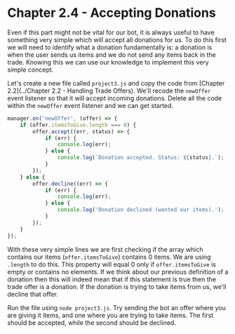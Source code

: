# Chapter 2.4 - Accepting Donations

Even if this part might not be vital for our bot, it is always useful to have
something very simple which will accept all donations for us. To do this first
we will need to identify what a donation fundamentally is: a donation is when
the user sends us items and we do not send any items back in the trade. Knowing
this we can use our knowledge to implement this very simple concept.

Let's create a new file called `project3.js` and copy the code from
[Chapter 2.2](../Chapter 2.2 - Handling Trade Offers). We'll recode the
`newOffer` event listener so that it will accept incoming donations. Delete all
the code within the `newOffer` event listener and we can get started.

```js
manager.on('newOffer', (offer) => {
	if (offer.itemsToGive.length === 0) {
		offer.accept((err, status) => {
			if (err) {
				console.log(err);
			} else {
				console.log(`Donation accepted. Status: ${status}.`);
			}
		});
	} else {
		offer.decline((err) => {
			if (err) {
				console.log(err);
			} else {
				console.log('Donation declined (wanted our items).');
			}
		});
	}
});
```

With these very simple lines we are first checking if the array which contains
our items (`offer.itemsToGive`) contains 0 items. We are using `.length` to do
this. This property will equal 0 only if `offer.itemsToGive` is empty or
contains no elements. If we think about our previous definition of a donation
then this will indeed mean that if this statement is true then the trade offer
is a donation. If the donation is trying to take items from us, we'll decline
that offer.

Run the file using `node project3.js`. Try sending the bot an offer where you
are giving it items, and one where you are trying to take items. The first
should be accepted, while the second should be declined.
